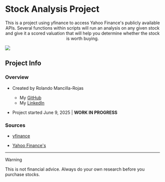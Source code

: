 # Stock Analysis Project
<p align='center'>
This is a project using yfinance to access Yahoo Finance's publicly available APIs. Several functions within scripts will run an analysis on any given stock and give it a scored valuation that will help you determine whether the stock is worth buying.
</p>

![](https://miro.medium.com/v2/resize:fit:1400/1*_12VG957NJA854PvZFJNDA.png)


## Project Info

### Overview

- Created by Rolando Mancilla-Rojas
   * My [GitHub](https://github.com/ro-the-creator)
   * My [LinkedIn](https://www.linkedin.com/in/rolandoma33/)

- Project started June 9, 2025 | **WORK IN PROGRESS**

### Sources
- [yfinance](https://github.com/ranaroussi/yfinance)

- [Yahoo Finance's](https://finance.yahoo.com/)

***

> [!WARNING]
>  This is not financial advice. Always do your own research before you purchase stocks.
